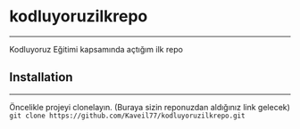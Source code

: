 # kodluyoruzilkrepo
--- 
Kodluyoruz Eğitimi kapsamında açtığım ilk repo

## Installation
---
Öncelikle projeyi clonelayın. (Buraya sizin reponuzdan aldığınız link gelecek)
`git clone https://github.com/Kaveil77/kodluyoruzilkrepo.git`
